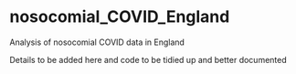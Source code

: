 # nosocomial\_COVID\_England
 Analysis of nosocomial COVID data in England

Details to be added here and code to be tidied up and better documented



